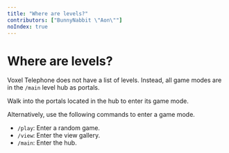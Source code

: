 ```yaml
---
title: "Where are levels?"
contributors: ["BunnyNabbit \"Aon\""]
noIndex: true
---
```


# Where are levels?

Voxel Telephone does not have a list of levels. Instead, all game modes are in the `/main` level hub as portals.

Walk into the portals located in the hub to enter its game mode.

Alternatively, use the following commands to enter a game mode.

- `/play`: Enter a random game.
- `/view`: Enter the view gallery.
- `/main`: Enter the hub.
